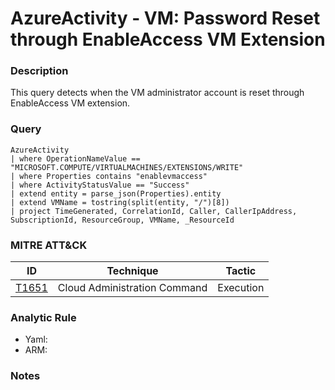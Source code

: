 # AzureActivity - VM: Password Reset through EnableAccess VM Extension

### Description
This query detects when the VM administrator account is reset through EnableAccess VM extension.

### Query
```kql
AzureActivity
| where OperationNameValue == "MICROSOFT.COMPUTE/VIRTUALMACHINES/EXTENSIONS/WRITE"
| where Properties contains "enablevmaccess"
| where ActivityStatusValue == "Success"
| extend entity = parse_json(Properties).entity
| extend VMName = tostring(split(entity, "/")[8])
| project TimeGenerated, CorrelationId, Caller, CallerIpAddress, SubscriptionId, ResourceGroup, VMName, _ResourceId
```

### MITRE ATT&CK
| ID | Technique | Tactic |
|----|-----------|--------|
| [T1651](https://attack.mitre.org/techniques/T1651/) | Cloud Administration Command | Execution |

### Analytic Rule
- Yaml: []()
- ARM: []()

### Notes